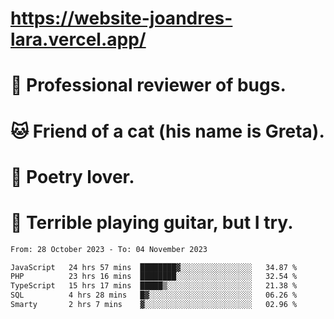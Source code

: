 # https://website-joandres-lara.vercel.app/
# 🐛 Professional reviewer of bugs.
# 🐱 Friend of a cat (his name is Greta).
# 📜 Poetry lover.
# 🎸 Terrible playing guitar, but I try.

<!--START_SECTION:waka-->

```txt
From: 28 October 2023 - To: 04 November 2023

JavaScript   24 hrs 57 mins  ████████▓░░░░░░░░░░░░░░░░   34.87 %
PHP          23 hrs 16 mins  ████████░░░░░░░░░░░░░░░░░   32.54 %
TypeScript   15 hrs 17 mins  █████▒░░░░░░░░░░░░░░░░░░░   21.38 %
SQL          4 hrs 28 mins   █▓░░░░░░░░░░░░░░░░░░░░░░░   06.26 %
Smarty       2 hrs 7 mins    ▓░░░░░░░░░░░░░░░░░░░░░░░░   02.96 %
```

<!--END_SECTION:waka-->
